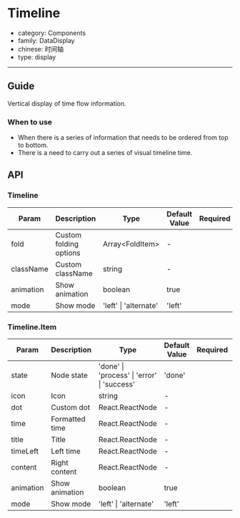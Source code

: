 # Timeline

-   category: Components
-   family: DataDisplay
-   chinese: 时间轴
-   type: display

---

## Guide

Vertical display of time flow information.

### When to use

-   When there is a series of information that needs to be ordered from top to bottom.
-   There is a need to carry out a series of visual timeline time.

## API

### Timeline

| Param     | Description            | Type                  | Default Value | Required | Supported Version |
| --------- | ---------------------- | --------------------- | ------------- | -------- | ----------------- |
| fold      | Custom folding options | Array\<FoldItem>      | -             |          | -                 |
| className | Custom className       | string                | -             |          | -                 |
| animation | Show animation         | boolean               | true          |          | -                 |
| mode      | Show mode              | 'left' \| 'alternate' | 'left'        |          | 1.23.18           |

### Timeline.Item

| Param     | Description    | Type                                        | Default Value | Required | Supported Version |
| --------- | -------------- | ------------------------------------------- | ------------- | -------- | ----------------- |
| state     | Node state     | 'done' \| 'process' \| 'error' \| 'success' | 'done'        |          | -                 |
| icon      | Icon           | string                                      | -             |          | -                 |
| dot       | Custom dot     | React.ReactNode                             | -             |          | -                 |
| time      | Formatted time | React.ReactNode                             | -             |          | -                 |
| title     | Title          | React.ReactNode                             | -             |          | -                 |
| timeLeft  | Left time      | React.ReactNode                             | -             |          | -                 |
| content   | Right content  | React.ReactNode                             | -             |          | -                 |
| animation | Show animation | boolean                                     | true          |          | -                 |
| mode      | Show mode      | 'left' \| 'alternate'                       | 'left'        |          | 1.23.18           |
